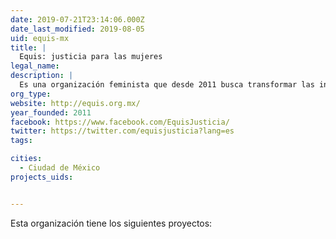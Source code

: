 ```yaml
---
date: 2019-07-21T23:14:06.000Z
date_last_modified: 2019-08-05
uid: equis-mx
title: |
  Equis: justicia para las mujeres
legal_name: 
description: |
  Es una organización feminista que desde 2011 busca transformar las instituciones, leyes y políticas públicas para mejorar el acceso a la justicia para todas las mujeres.
org_type: 
website: http://equis.org.mx/
year_founded: 2011
facebook: https://www.facebook.com/EquisJusticia/
twitter: https://twitter.com/equisjusticia?lang=es
tags:

cities: 
  - Ciudad de México
projects_uids:


---
```


Esta organización tiene los siguientes proyectos:


